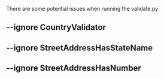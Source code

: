There are some potential issues when running the validate.py

## --ignore CountryValidator

## --ignore StreetAddressHasStateName

## --ignore StreetAddressHasNumber
